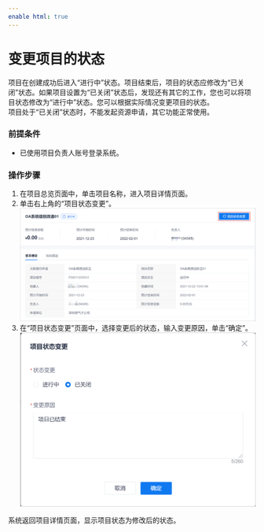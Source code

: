 ```yaml
---
enable html: true
---
```

# 变更项目的状态

项目在创建成功后进入“进行中”状态。项目结束后，项目的状态应修改为“已关闭”状态。如果项目设置为“已关闭”状态后，发现还有其它的工作，您也可以将项目状态修改为“进行中”状态。您可以根据实际情况变更项目的状态。          
项目处于“已关闭”状态时，不能发起资源申请，其它功能正常使用。     

### 前提条件
* 已使用项目负责人账号登录系统。

### 操作步骤
1. 在项目总览页面中，单击项目名称，进入项目详情页面。        
2. 单击右上角的“项目状态变更”。                         
  ![](../fig/shenzhicheng/项目-详情.png)       
3. 在“项目状态变更”页面中，选择变更后的状态，输入变更原因，单击“确定”。                
  ![](../fig/shenzhicheng/项目-状态变更.png)       

系统返回项目详情页面，显示项目状态为修改后的状态。